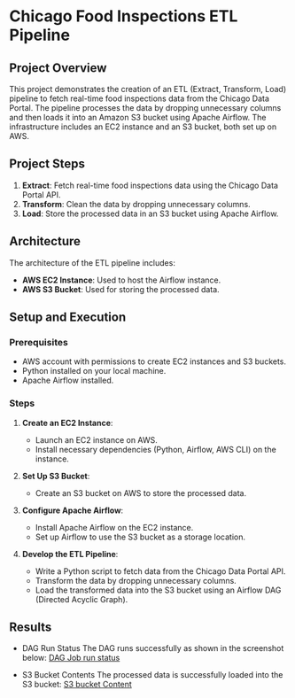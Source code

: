 # Chicago Food Inspections ETL Pipeline

## Project Overview

This project demonstrates the creation of an ETL (Extract, Transform, Load) pipeline to fetch real-time food inspections data from the Chicago Data Portal. The pipeline processes the data by dropping unnecessary columns and then loads it into an Amazon S3 bucket using Apache Airflow. The infrastructure includes an EC2 instance and an S3 bucket, both set up on AWS.

## Project Steps

1. **Extract**: Fetch real-time food inspections data using the Chicago Data Portal API.
2. **Transform**: Clean the data by dropping unnecessary columns.
3. **Load**: Store the processed data in an S3 bucket using Apache Airflow.

## Architecture

The architecture of the ETL pipeline includes:
- **AWS EC2 Instance**: Used to host the Airflow instance.
- **AWS S3 Bucket**: Used for storing the processed data.

## Setup and Execution

### Prerequisites

- AWS account with permissions to create EC2 instances and S3 buckets.
- Python installed on your local machine.
- Apache Airflow installed.

### Steps

1. **Create an EC2 Instance**:
   - Launch an EC2 instance on AWS.
   - Install necessary dependencies (Python, Airflow, AWS CLI) on the instance.

2. **Set Up S3 Bucket**:
   - Create an S3 bucket on AWS to store the processed data.

3. **Configure Apache Airflow**:
   - Install Apache Airflow on the EC2 instance.
   - Set up Airflow to use the S3 bucket as a storage location.

4. **Develop the ETL Pipeline**:
   - Write a Python script to fetch data from the Chicago Data Portal API.
   - Transform the data by dropping unnecessary columns.
   - Load the transformed data into the S3 bucket using an Airflow DAG (Directed Acyclic Graph).

## Results
- DAG Run Status
The DAG runs successfully as shown in the screenshot below:
 [DAG Job run status](https://github.com/LakshmiPriyaDiwakar2706/Chicago-Food-Inspection-ETL-Pipeline/blob/main/DAG.png)


- S3 Bucket Contents
The processed data is successfully loaded into the S3 bucket:
  [S3 bucket Content](https://github.com/LakshmiPriyaDiwakar2706/Chicago-Food-Inspection-ETL-Pipeline/blob/main/S3%20Bucket.png)

